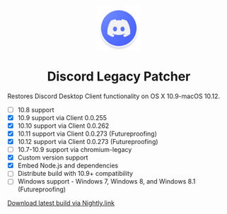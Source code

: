 <div align="center">
<img src="./images/Logo.png" width=20% height=20%>
<h1>Discord Legacy Patcher</h1>
</div>

Restores Discord Desktop Client functionality on OS X 10.9-macOS 10.12.
* [ ] 10.8 support
* [x] 10.9 support via Client 0.0.255
* [x] 10.10 support via Client 0.0.262
* [x] 10.11 support via Client 0.0.273 (Futureproofing)
* [x] 10.12 support via Client 0.0.273 (Futureproofing)
* [ ] 10.7-10.9 support via chromium-legacy
* [x] Custom version support
* [x] Embed Node.js and dependencies
* [ ] Distribute build with 10.9+ compatibility
* [ ] Windows support - Windows 7, Windows 8, and Windows 8.1 (Futureproofing)

[Download latest build via Nightly.link](https://nightly.link/Jazzzny/Discord-Legacy-Patcher/workflows/build-binary/main/Discord%20Legacy%20Patcher.zip)
